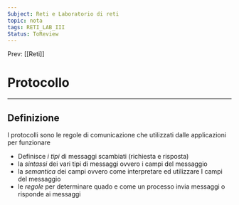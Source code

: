```yaml
---
Subject: Reti e Laboratorio di reti
topic: nota
tags: RETI_LAB_III
Status: ToReview
---
```


Prev: [[Reti]]

# Protocollo
---
## Definizione
I protocolli sono le regole di comunicazione che utilizzati dalle applicazioni per funzionare
- Definisce _i tipi_ di messaggi scambiati (richiesta e risposta)
- la _sintassi_ dei vari tipi di messaggi ovvero i campi del messaggio
- la _semantica_ dei campi ovvero come interpretare ed utilizzare I campi del messaggio
- le _regole_ per determinare quado e come un processo invia messaggi o risponde ai messaggi
